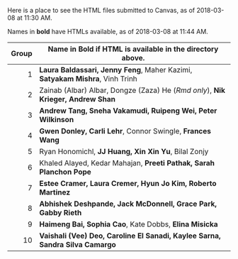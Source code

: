 Here is a place to see the HTML files submitted to Canvas, as of 2018-03-08 at 11:30 AM.

Names in **bold** have HTMLs available, as of 2018-03-08 at 11:44 AM.

Group | Name in **Bold** if HTML is available in the directory above.
------: | -----------------------------------------------------------------------------
1 | **Laura Baldassari, Jenny Feng**, Maher Kazimi, **Satyakam Mishra**, Vinh Trinh
2 | Zainab (Albar) Albar, Dongze (Zaza) He (*Rmd only*), **Nik Krieger, Andrew Shan**
3 | **Andrew Tang, Sneha Vakamudi, Ruipeng Wei, Peter Wilkinson**
4 | **Gwen Donley, Carli Lehr**, Connor Swingle, **Frances Wang**
5 | Ryan Honomichl, **JJ Huang, Xin Xin Yu**, Bilal Zonjy
6 | Khaled Alayed, Kedar Mahajan, **Preeti Pathak, Sarah Planchon Pope**
7 | **Estee Cramer, Laura Cremer, Hyun Jo Kim, Roberto Martinez**
8 | **Abhishek Deshpande, Jack McDonnell, Grace Park, Gabby Rieth**
9 | **Haimeng Bai, Sophia Cao**, Kate Dobbs, **Elina Misicka**
10 | **Vaishali (Vee) Deo, Caroline El Sanadi, Kaylee Sarna, Sandra Silva Camargo**
